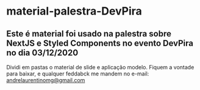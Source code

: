 # material-palestra-DevPira
## Este é material foi usado na palestra sobre NextJS e Styled Components no evento DevPira no dia 03/12/2020

Dividi em pastas o material de slide e aplicação modelo. Fiquem a vontade para baixar, e qualquer feddabck me mandem no e-mail: andrelaurentinomg@gmail.com
